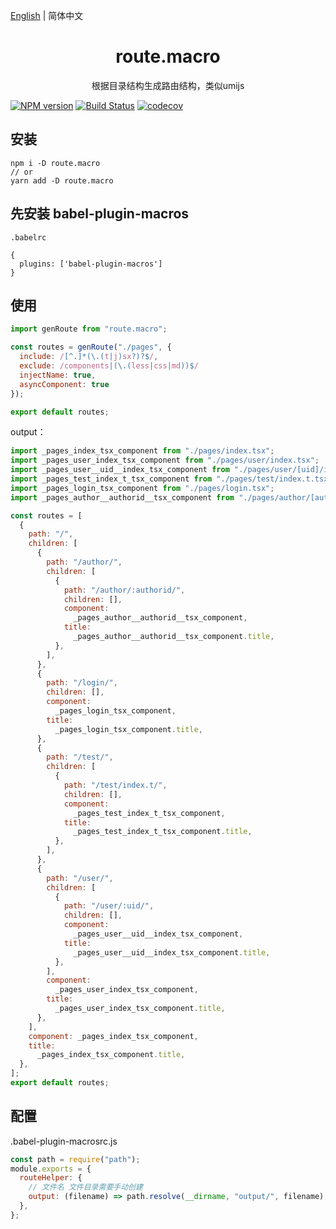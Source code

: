 [English](./README.md) | 简体中文

<div align="center">
<h1>route.macro</h1>
根据目录结构生成路由结构，类似umijs
</div>

[![NPM version](https://img.shields.io/npm/v/route.macro.svg?style=flat)](https://npmjs.org/package/route.macro)
[![Build Status](https://www.travis-ci.org/gitHber/route.macro.svg?branch=master)](https://www.travis-ci.org/github/gitHber/route.macro)
[![codecov](https://codecov.io/gh/gitHber/route.macro/branch/master/graph/badge.svg)](https://codecov.io/gh/gitHber/route.macro)

## 安装

```shell
npm i -D route.macro
// or
yarn add -D route.macro
```

## 先安装 babel-plugin-macros

`.babelrc`

```shell
{
  plugins: ['babel-plugin-macros']
}
```

## 使用

```js
import genRoute from "route.macro";

const routes = genRoute("./pages", {
  include: /[^.]*(\.(t|j)sx?)?$/,
  exclude: /components|(\.(less|css|md))$/
  injectName: true,
  asyncComponent: true
});

export default routes;
```

output：

```js
import _pages_index_tsx_component from "./pages/index.tsx";
import _pages_user_index_tsx_component from "./pages/user/index.tsx";
import _pages_user__uid__index_tsx_component from "./pages/user/[uid]/index.tsx";
import _pages_test_index_t_tsx_component from "./pages/test/index.t.tsx";
import _pages_login_tsx_component from "./pages/login.tsx";
import _pages_author__authorid__tsx_component from "./pages/author/[authorid].tsx";

const routes = [
  {
    path: "/",
    children: [
      {
        path: "/author/",
        children: [
          {
            path: "/author/:authorid/",
            children: [],
            component:
              _pages_author__authorid__tsx_component,
            title:
              _pages_author__authorid__tsx_component.title,
          },
        ],
      },
      {
        path: "/login/",
        children: [],
        component:
          _pages_login_tsx_component,
        title:
          _pages_login_tsx_component.title,
      },
      {
        path: "/test/",
        children: [
          {
            path: "/test/index.t/",
            children: [],
            component:
              _pages_test_index_t_tsx_component,
            title:
              _pages_test_index_t_tsx_component.title,
          },
        ],
      },
      {
        path: "/user/",
        children: [
          {
            path: "/user/:uid/",
            children: [],
            component:
              _pages_user__uid__index_tsx_component,
            title:
              _pages_user__uid__index_tsx_component.title,
          },
        ],
        component:
          _pages_user_index_tsx_component,
        title:
          _pages_user_index_tsx_component.title,
      },
    ],
    component: _pages_index_tsx_component,
    title:
      _pages_index_tsx_component.title,
  },
];
export default routes;
```
## 配置
.babel-plugin-macrosrc.js
```js
const path = require("path");
module.exports = {
  routeHelper: {
    // 文件名 文件目录需要手动创建
    output: (filename) => path.resolve(__dirname, "output/", filename),
  },
};
```